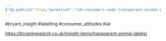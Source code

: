 ```yaml
---
{"dg-publish":true,"permalink":"/uk-consumers-seek-transparent-animal-product-labels/","tags":["#bryant_insight","#labelling","#consumer_attitudes","#uk"],"created":"2025-10-23T17:42:43.406+01:00","updated":"2025-10-23T18:06:08.669+01:00"}
---
```


#bryant_insight #labelling #consumer_attitudes #uk 

https://bryantresearch.co.uk/insight-items/transparent-animal-labels/